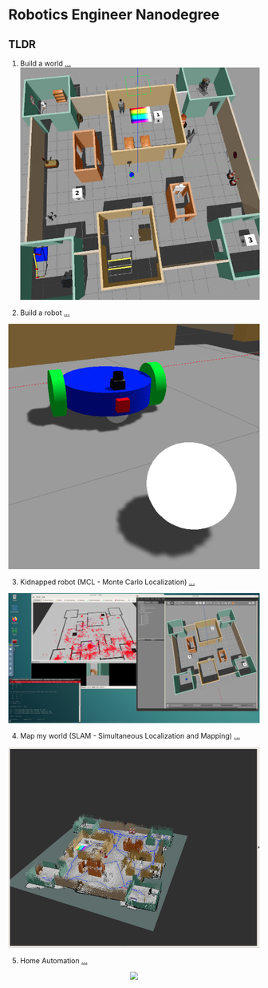
# Robotics Engineer Nanodegree

## TLDR

1. Build a world
[...](./project-01-build-my-world)
![build a world](https://github.com/miharothl/lab-robotics/blob/master/project-04-map-my-world/images/the-world.png?raw=true)

2. Build a robot
[...](./project-01-build-my-world)

![build a robot](https://github.com/miharothl/lab-robotics/blob/master/project-03-where-am-i/images/the_robot.png?raw=true)

3. Kidnapped robot (MCL - Monte Carlo Localization)
[...](./project-03-where-am-i)

![kidnapped robot](https://github.com/miharothl/lab-robotics/blob/master/project-03-where-am-i/images/kidnapped_robot_2.png?raw=true)

4. Map my world (SLAM - Simultaneous Localization and Mapping)
[...](./project-04-map-my-world)

![map my world](https://github.com/miharothl/lab-robotics/blob/master/project-04-map-my-world/images/slam-in-action.png?raw=true)

5. Home Automation
[...](./project-05-home-service-robot)

<p align="center">
  <img src="https://github.com/miharothl/lab-robotics/blob/master/project-05-home-service-robot/images/home-service.gif?raw=true" width="1100" />
</p>

